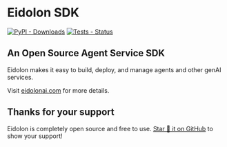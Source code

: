 # Eidolon SDK

[![PyPI - Downloads](https://img.shields.io/pypi/dm/eidolon-ai-sdk)](https://pypistats.org/packages/eidolon-ai-sdk)
[![Tests - Status](https://img.shields.io/github/actions/workflow/status/eidolon-ai/eidolon/test_python.yml?style=flat&label=test)](https://github.com/eidolon-ai/eidolon/actions/workflows/test_python.yml?query=branch%3Amain)

## An Open Source Agent Service SDK


Eidolon makes it easy to build, deploy, and manage agents and other genAI services.

Visit [eidolonai.com](https://www.eidolonai.com/) for more details.

## Thanks for your support

Eidolon is completely open source and free to use. [Star 🌟 it on GitHub](https://github.com/eidolon-ai/eidolon) to show 
your support!
